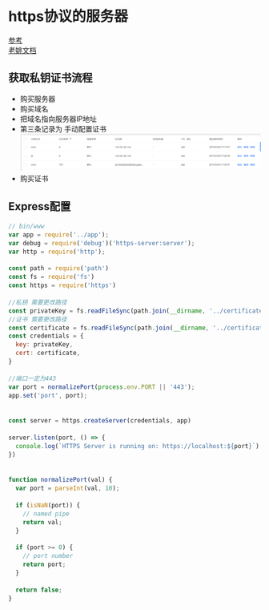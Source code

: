# https协议的服务器

[参考](https://www.cnblogs.com/handongyu/p/6260209.html) <br/>
[老姚文档](https://github.com/Wscats/node-tutorial/tree/master/server/httpsServer)

## 获取私钥证书流程
- 购买服务器
- 购买域名
- 把域名指向服务器IP地址
- 第三条记录为 手动配置证书<img src="./1.png">
- 购买证书

## Express配置

```js
// bin/www
var app = require('../app');
var debug = require('debug')('https-server:server');
var http = require('http');

const path = require('path')
const fs = require('fs')
const https = require('https')

//私钥 需要更改路径
const privateKey = fs.readFileSync(path.join(__dirname, '../certificate/3_www.qoob.xyz.key'), 'utf8')
//证书 需要更改路径
const certificate = fs.readFileSync(path.join(__dirname, '../certificate/2_www.qoob.xyz.crt'), 'utf8')
const credentials = {
  key: privateKey,
  cert: certificate,
}

//端口一定为443
var port = normalizePort(process.env.PORT || '443');
app.set('port', port);


const server = https.createServer(credentials, app)

server.listen(port, () => {
  console.log(`HTTPS Server is running on: https://localhost:${port}`)
})


function normalizePort(val) {
  var port = parseInt(val, 10);

  if (isNaN(port)) {
    // named pipe
    return val;
  }

  if (port >= 0) {
    // port number
    return port;
  }

  return false;
}

```

